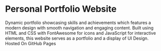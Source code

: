 # Personal Portfolio Website

Dynamic portfolio showcasing skills and achievements which features a modern design with smooth navigation and engaging content. Built using HTML and CSS with FontAwesome for icons and JavaScript for interactive elements, this website serves as a portfolio and a display of UI Design.
Hosted On GitHub Pages
